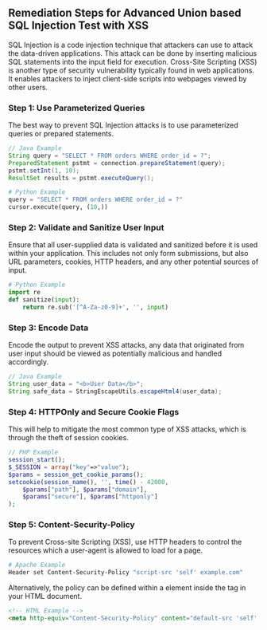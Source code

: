 

## Remediation Steps for Advanced Union based SQL Injection Test with XSS

SQL Injection is a code injection technique that attackers can use to attack the data-driven applications. This attack can be done by inserting malicious SQL statements into the input field for execution. Cross-Site Scripting (XSS) is another type of security vulnerability typically found in web applications. It enables attackers to inject client-side scripts into webpages viewed by other users.

### Step 1: Use Parameterized Queries
The best way to prevent SQL Injection attacks is to use parameterized queries or prepared statements. 

```java
// Java Example
String query = "SELECT * FROM orders WHERE order_id = ?";
PreparedStatement pstmt = connection.prepareStatement(query);
pstmt.setInt(1, 10);
ResultSet results = pstmt.executeQuery();
```

```python
# Python Example
query = "SELECT * FROM orders WHERE order_id = ?"
cursor.execute(query, (10,))
```

### Step 2: Validate and Sanitize User Input
Ensure that all user-supplied data is validated and sanitized before it is used within your application. This includes not only form submissions, but also URL parameters, cookies, HTTP headers, and any other potential sources of input.

```python
# Python Example
import re
def sanitize(input):
    return re.sub('[^A-Za-z0-9]+', '', input)
```

### Step 3: Encode Data
Encode the output to prevent XSS attacks, any data that originated from user input should be viewed as potentially malicious and handled accordingly.

```java
// Java Example
String user_data = "<b>User Data</b>";
String safe_data = StringEscapeUtils.escapeHtml4(user_data);
```

### Step 4: HTTPOnly and Secure Cookie Flags
This will help to mitigate the most common type of XSS attacks, which is through the theft of session cookies. 

```php
// PHP Example
session_start();
$_SESSION = array("key"=>"value");
$params = session_get_cookie_params();
setcookie(session_name(), '', time() - 42000,
    $params["path"], $params["domain"], 
    $params["secure"], $params["httponly"]
);
```

### Step 5: Content-Security-Policy
To prevent Cross-site Scripting (XSS), use HTTP headers to control the resources which a user-agent is allowed to load for a page.

```bash
# Apache Example
Header set Content-Security-Policy "script-src 'self' example.com"
```

Alternatively, the policy can be defined within a <meta> element inside the <head> tag in your HTML document.

```html
<!-- HTML Example -->
<meta http-equiv="Content-Security-Policy" content="default-src 'self'; img-src https://*; child-src 'none';">
```